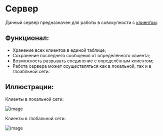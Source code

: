 # Сервер

Данный сервер предназначен для работы в совокупности с [клиентом](https://github.com/NoTimeToPeace/QtClient).

## Функционал:
- Хранение всех клиентов в единой таблице;
- Сохранение последнего сообщения от определённого клиента;
- Возможность разрывать соединение с определённым клиентом;
- Работа сервера может осуществляться как в локальной, так и в глоабльной сети.

## Иллюстрации:

Клиенты в локальной сети:

![image](https://user-images.githubusercontent.com/54364982/184107113-1356c673-b0f6-4152-87b3-1927c0a6579d.png)

Клиенты в глобальной сети:

![image](https://user-images.githubusercontent.com/54364982/184107301-a05e8a7d-ac22-493d-b012-03cd72c5a75f.png)
